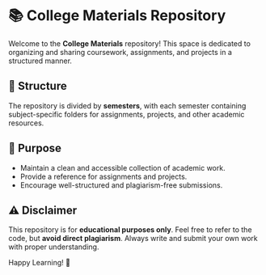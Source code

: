 # 📚 College Materials Repository

Welcome to the **College Materials** repository! This space is dedicated to organizing and sharing coursework, assignments, and projects in a structured manner.  

## 📂 Structure  
The repository is divided by **semesters**, with each semester containing subject-specific folders for assignments, projects, and other academic resources.  

## 🎯 Purpose  
- Maintain a clean and accessible collection of academic work.  
- Provide a reference for assignments and projects.  
- Encourage well-structured and plagiarism-free submissions.  

## ⚠️ Disclaimer  
This repository is for **educational purposes only**. Feel free to refer to the code, but **avoid direct plagiarism**. Always write and submit your own work with proper understanding.  

Happy Learning! 🚀 
